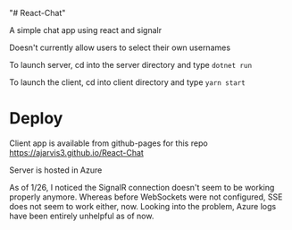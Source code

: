 "# React-Chat" 

A simple chat app using react and signalr

Doesn't currently allow users to select their own usernames

To launch server, cd into the server directory and type
`dotnet run`

To launch the client, cd into client directory and type
`yarn start`

# Deploy

Client app is available from github-pages for this repo
https://ajarvis3.github.io/React-Chat

Server is hosted in Azure

As of 1/26, I noticed the SignalR connection doesn't seem to be
working properly anymore. Whereas before WebSockets were not configured,
SSE does not seem to work either, now. Looking into the problem,
Azure logs have been entirely unhelpful as of now.

